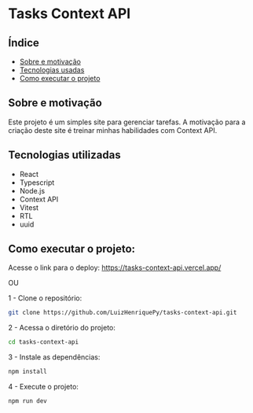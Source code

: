 # Tasks Context API
## Índice
- [Sobre e motivação](#sobre-e-motivação)
- [Tecnologias usadas](#tecnologias-usadas)
- [Como executar o projeto](#como-executar-o-projeto)

## Sobre e motivação
Este projeto é um simples site para gerenciar tarefas. A motivação para a criação deste site é treinar minhas habilidades com Context API.

## Tecnologias utilizadas
- React
- Typescript
- Node.js
- Context API
- Vitest
- RTL
- uuid

## Como executar o projeto:
Acesse o link para o deploy: https://tasks-context-api.vercel.app/

OU 

1 - Clone o repositório:
```sh
git clone https://github.com/LuizHenriquePy/tasks-context-api.git
```
2 - Acessa o diretório do projeto:
```sh
cd tasks-context-api
```
3 - Instale as dependências:
```sh
npm install
```
4 - Execute o projeto:
```sh
npm run dev
```
